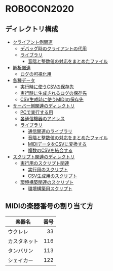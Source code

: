 # ROBOCON2020
## ディレクトリ構成
- [クライアント側関連](./client)
  - [デバッグ時のクライアントの代用](./client/client.py)
  - [ライブラリ](./client/library/)
    - [音階と整数値の対応をまとめたファイル](./client/library/key.py)
- [解析関連](./compare)
  - [ログの可視化用](./compare/compare.py)
- [各種データ](./data)
  - [実行時に使うCSVの保存先](./data/csv/)
  - [実行時に生成されるログの保存先](./data/log/)
  - [CSV生成時に使うMIDIの保存先](./data/midi/)
- [サーバー側関連のディレクトリ](./master)
  - [PCで実行する用](.//master/master.py)
  - [各通信機器のアドレス](./master/address.py)
  - [ライブラリ](./master/library/)
    - [通信関連のライブラリ](./master/library/connect.py)
    - [音階と整数値の対応をまとめたファイル](./master/library/key.py)
    - [MIDIデータをCSVに変換する](./master/library/midi_to_csv.py)
    - [複数のCSVを結合する](./master/library/merge_csv.py)
- [スクリプト関連のディレクトリ](./scripts)
  - [実行用のスクリプト関連](./scripts/run)
    - [実行用のスクリプト](./scripts/run/run.sh)
    - [CSV生成用のスクリプト](./scripts/run/midi_to_csv.sh)
  - [環境構築関連のスクリプト](./scripts/setup/)
    - [環境構築用スクリプト](./scripts/setup/install.sh)

## MIDIの楽器番号の割り当て方
|楽器名|番号|
|---|--:|
|ウクレレ|33|
|カスタネット|116|
|タンバリン|113|
|シェイカー|122|

